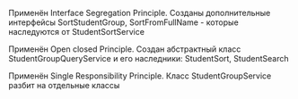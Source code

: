 Применён Interface Segregation Principle. Созданы дополнительные интерфейсы SortStudentGroup, SortFromFullName - которые наследуются от StudentSortService

Применён Open closed Principle. Создан абстрактный класс StudentGroupQueryService и его наследники: StudentSort, StudentSearch

Применён Single Responsibility Principle. Класс StudentGroupService разбит на отдельные классы